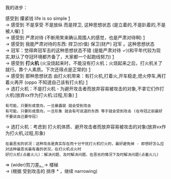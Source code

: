
我的进步：

感受到 攥紧钱 life is so simple [1](https://github.com/7900ms/000nottheater_deserted_systemlibrary/blob/master/supplementary/chain-意图-攥紧钱.md) <br>
-> 感受到 不是享受 不是放纵 而是捍卫, 这种思想状态 (是立着的,不是趴着的,不是被人催) [1](https://github.com/7900ms/000nottheater_deserted_systemlibrary/blob/master/supplementary/chain-意图-攥紧钱.md) <br>
-> 感受到 严肃对待 (不断用笑来确认周围人的感觉，也是严肃对待啊) [1](https://github.com/7900ms/000nottheater_deserted_systemlibrary/blob/master/supplementary/term-心理-严肃对待.md) <br>
-> 感受到 我能严肃对待的东西: 
    捍卫(价值)
    保卫(财产)
    冠军
。这种思想状态 <br>
-> 冠军：觉得奔冠军去的这种思想状态不错 (是能严肃对待 ✓)(和平年代较为现实,默认了夺冠环境都齐备了，大家都一个起跑线努力) [1](https://kknews.cc/fashion/x58gz48.html#自己心理不慌。想赢得冠军的女人,那么自己做到冠军就可以了#尽早做到冠军+没做到之前先戒色##大家都在同一起跑线上,半年之后看结果)<br>
-> 感受到 **打火机** (火没烧起来时，不能没有打火机；火烧起来之后，打火机关了就行。靠个人素质。下次还得点是正常的) [1](https://github.com/7900ms/000nottheater_deserted_systemlibrary/blob/master/supplementary/chain-打火机.md#人体每天都睡觉，每天都要点火) <br>
-> 感受到 那种思想状态 由打火机带来：有打火机,打着火,开车稳走,熄火停车,再打着火再开 (oppo 不知道自己该有打火机) [1](https://github.com/7900ms/000nottheater_deserted_systemlibrary/blob/master/supplementary/chain-打火机.md#那种思想状态-可以来自打火机) <br>
-> 选打火机：不是打火机 - 为避开攻击者而放弃容易被攻击的对象,不拿它们作打火机(放弃xx作为打火机:过程,形象) [1](https://github.com/7900ms/000nottheater_deserted_systemlibrary/blob/master/supplementary/chain-打火机.md#打火机的选择) <br>
```
有可能，只要形成意向，一旦暴露就 就会受到攻击
有可能，只要形成意向，一旦形象 就会有可说道的东西 等于就会受到攻击 (在夺冠之前最好不要说自己要夺冠)
```
-> 选打火机：考虑到 打火机体质、避开攻击者而放弃容易被攻击的对象(放弃xx作为打火机,过程,形象) <br>
```
在最恶劣的状况：这种攻击是真实存在而十分干扰打火机打火的，最好避免掉 - 即想好怎么应对这种最恶劣最有毒的状况，在打火机点火时
好打火机(点着火儿)：解决问题、及时解决问题、在恶劣的情况下及时解决问题(点着火儿)
```
=> (wider)剪刀差[。](#有可能人家一纠缠二纠缠三纠缠上陪审团的)-> 楼梯<br>
-> (根据 受到攻击的 排序 * ，继续 narrowing)

